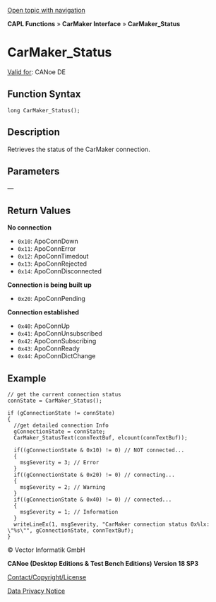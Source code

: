 [Open topic with navigation](../../../../../CANoeDEFamily.htm#Topics/CAPLFunctions/CarMaker/Functions/CAPLfunctionCarMakerStatus.md)

**CAPL Functions** » **CarMaker Interface** » **CarMaker_Status**

# CarMaker_Status

[Valid for](../../../Shared/FeatureAvailability.md): CANoe DE

## Function Syntax

```plaintext
long CarMaker_Status();
```

## Description

Retrieves the status of the CarMaker connection.

## Parameters

—

## Return Values

**No connection**

- `0x10`: ApoConnDown
- `0x11`: ApoConnError
- `0x12`: ApoConnTimedout
- `0x13`: ApoConnRejected
- `0x14`: ApoConnDisconnected

**Connection is being built up**

- `0x20`: ApoConnPending

**Connection established**

- `0x40`: ApoConnUp
- `0x41`: ApoConnUnsubscribed
- `0x42`: ApoConnSubscribing
- `0x43`: ApoConnReady
- `0x44`: ApoConnDictChange

## Example

```plaintext
// get the current connection status
connState = CarMaker_Status();

if (gConnectionState != connState)
{
  //get detailed connection Info
  gConnectionState = connState;
  CarMaker_StatusText(connTextBuf, elcount(connTextBuf));

  if((gConnectionState & 0x10) != 0) // NOT connected...
  {
    msgSeverity = 3; // Error
  }
  if((gConnectionState & 0x20) != 0) // connecting...
  {
    msgSeverity = 2; // Warning
  }
  if((gConnectionState & 0x40) != 0) // connected...
  {
    msgSeverity = 1; // Information
  }
  writeLineEx(1, msgSeverity, "CarMaker connection status 0x%lx: \"%s\"", gConnectionState, connTextBuf);
}
```

© Vector Informatik GmbH

**CANoe (Desktop Editions & Test Bench Editions) Version 18 SP3**

[Contact/Copyright/License](../../../Shared/ContactCopyrightLicense.md)

[Data Privacy Notice](https://www.vector.com/int/en/company/get-info/privacy-policy/)